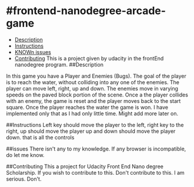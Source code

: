#frontend-nanodegree-arcade-game
===============================
* [Description](#Description)
* [Instructions](#Instructions)
* [KNOWn issues](#issues)
* [Contributing](#Contributing)
This is a project given by udacity in the frontEnd nanodegree program.
##Description

In this game you have a Player and Enemies (Bugs). The goal of the player is to reach the water, without colliding into any one of the enemies. The player can move left, right, up and down. The enemies move in varying speeds on the paved block portion of the scene. Once a the player collides with an enemy, the game is reset and the player moves back to the start square. Once the player reaches the water the game is won. I have implemented only that as I had only little time. Might add more later on.

##Instructions
    Left key should move the player to the left, right key to the right, up should move the player up and down should move the player down.
    that is all the controls

##issues
    There isn't any to my knowledge. If any browser is incompatible, do let me know.

##Contributing
    This a project for Udacity Front End Nano degree Scholarship. If you wish to contribute to this. Don't contribute to this. I am serious. Don't.